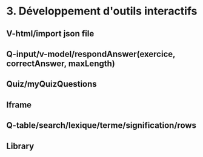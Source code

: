 # 3. Développement d'outils interactifs

## V-html/import json file



## Q-input/v-model/respondAnswer(exercice, correctAnswer, maxLength)



## Quiz/myQuizQuestions



## Iframe



## Q-table/search/lexique/terme/signification/rows



## Library

